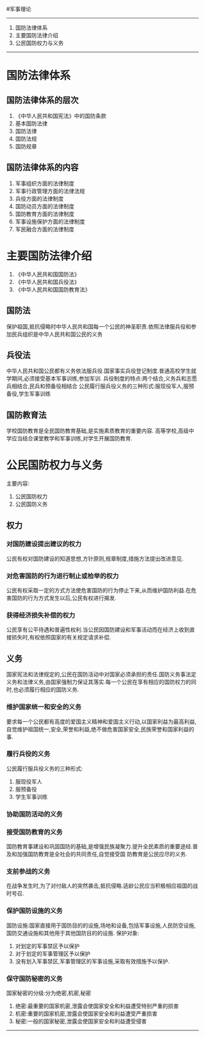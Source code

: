 #军事理论 

---
1. 国防法律体系
2. 主要国防法律介绍
3. 公民国防权力与义务
---

# 国防法律体系

## 国防法律体系的层次
1. 《中华人民共和国宪法》中的国防条款
2. 基本国防法律
3. 国防法律
4. 国防法规
5. 国防规章

## 国防法律体系的内容
1. 军事组织方面的法律制度
2. 军事行政管理方面的法律法规
3. 兵役方面的法律制度
4. 国防动员方面的法律制度
5. 国防教育方面的法律制度
6. 军事设施保护方面的法律制度
7. 军民融合方面的法律制度

# 主要国防法律介绍
1. 《中华人民共和国国防法》
2. 《中华人民共和国兵役法》
3. 《中华人民共和国国防教育法》

## 国防法
保护祖国,抵抗侵略时中华人民共和国每一个公民的神圣职责.依照法律服兵役和参加民兵组织是中华人民共和国公民的义务

## 兵役法
中华人民共和国公民都有义务依法服兵役.国家事实兵役登记制度.普通高校学生就学期间,必须接受基本军事训练,参加军训.
兵役制度的特点:两个结合,义务兵和志愿兵相结合,民兵和预备役相结合
公民履行服兵役义务的三种形式:服现役军人,服预备役,学生军事训练

## 国防教育法
学校国防教育是全民国防教育基础,是实施素质教育的重要内容.
高等学校,高级中学应当结合课堂教学和军事训练,对学生开展国防教育.

# 公民国防权力与义务
主要内容:
1. 公民国防权力
2. 公民国防义务

## 权力
### 对国防建设提出建议的权力
公民有权对国防建设的知道思想,方针原则,规章制度,措施方法提出改进意见.
### 对危害国防的行为进行制止或检举的权力
公民有权采取一定的方式方法使危害国防的行为停止下来,从而维护国防利益.在危害国防的行为方式发生以后,公民有权进行揭发.
### 获得经济损失补偿的权力
公民享有公平待遇和普遍性权利.当公民因国防建设和军事活动而在经济上收到直接损失时,有权依照国家的有关规定请求补偿.

## 义务
国家宪法和法律规定的,公民在国防活动中对国家必须承担的责任.国防义务事法定义务和法律义务,由国家强制力保证其落实.每一个公民在享有相应的国防权力的同时,也必须履行相应的国防义务.
### 维护国家统一和安全的义务
要求每一个公民都有高度的爱国主义精神和爱国主义行动,以国家利益为最高利益,自觉维护祖国统一,安全,荣誉和利益,绝不做危害国家安全,民族荣誉和国家利益的事.
### 履行兵役的义务
公民履行服兵役义务的三种形式:
1. 服现役军人
2. 服预备役
3. 学生军事训练
### 协助国防活动的义务
### 接受国防教育的义务
国防教育事建设和巩固国防的基础,是增强民族凝聚力.提升全民素质的重要途经.普及和加强国防教育是全社会的共同责任,自觉接受国
防教育是公民应尽的义务.
### 支前参战的义务
在战争发生时,为了对付敌人的突然袭击,抵抗侵略.适龄公民应当积极相应祖国的战时号召.
### 保护国防设施的义务
国防设施:国家直接用于国防目的的设施,场地和设备,包括军事设施,人民防空设施,国防交通设施和其他用于其他国防目的的设施.
保护对象:
1. 对划定的军事禁区予以保护
2. 对于划定的军事管理区予以保护
3. 没有划入军事禁区,军事管理区的军事设施,采取有效措施予以保护.
### 保守国防秘密的义务
国家秘密的分级:分为绝密,机密,秘密
1. 绝密:最重要的国家机密,泄露会使国家安全和利益遭受特别严重的损害
2. 机密:重要的国家机密,泄露会使国家安全和利益遭受严重损害
3. 秘密:一般的国家秘密,泄露会使国家安全和利益遭受侵害

---

